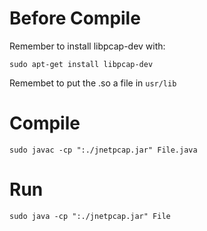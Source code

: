 # Before Compile

Remember to install libpcap-dev with:
~~~~
sudo apt-get install libpcap-dev
~~~~

Remembet to put the .so a file in `usr/lib`



# Compile

~~~~
sudo javac -cp ":./jnetpcap.jar" File.java
~~~~



# Run

~~~~
sudo java -cp ":./jnetpcap.jar" File
~~~~